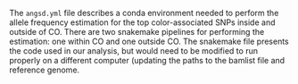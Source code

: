 The `angsd.yml` file describes a conda environment needed to perform the allele frequency estimation for the top color-associated SNPs inside and outside of CO. There are two snakemake pipelines for performing the estimation: one within CO and one outside CO. The snakemake file presents the code used in our analysis, but would need to be modified to run properly on a different computer (updating the paths to the bamlist file and reference genome.
